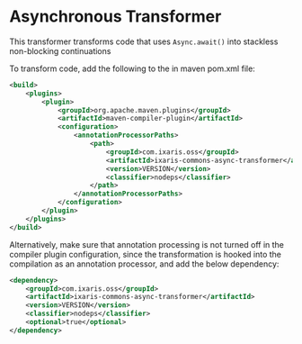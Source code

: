 # Asynchronous Transformer

This transformer transforms code that uses `Async.await()` into stackless non-blocking continuations

To transform code, add the following to the in maven pom.xml file:

```xml
<build>
    <plugins>
        <plugin>
            <groupId>org.apache.maven.plugins</groupId>
            <artifactId>maven-compiler-plugin</artifactId>
            <configuration>
                <annotationProcessorPaths>
                    <path>
                        <groupId>com.ixaris.oss</groupId>
                        <artifactId>ixaris-commons-async-transformer</artifactId>
                        <version>VERSION</version>
                        <classifier>nodeps</classifier>
                    </path>
                </annotationProcessorPaths>
            </configuration>
        </plugin>
    </plugins>
</build>
```

Alternatively, make sure that annotation processing is not turned off in the compiler plugin configuration,
since the transformation is hooked into the compilation as an annotation processor, and add the below dependency:

```xml
<dependency>
    <groupId>com.ixaris.oss</groupId>
    <artifactId>ixaris-commons-async-transformer</artifactId>
    <version>VERSION</version>
    <classifier>nodeps</classifier>
    <optional>true</optional>
</dependency>
```

